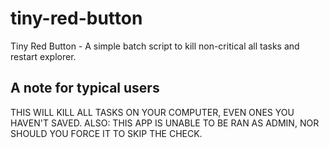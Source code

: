 # tiny-red-button
Tiny Red Button - A simple batch script to kill non-critical all tasks and restart explorer. 

## A note for typical users
THIS WILL KILL ALL TASKS ON YOUR COMPUTER, EVEN ONES YOU HAVEN'T SAVED. ALSO: THIS APP IS UNABLE TO BE RAN AS ADMIN, NOR SHOULD YOU FORCE IT TO SKIP THE CHECK.
